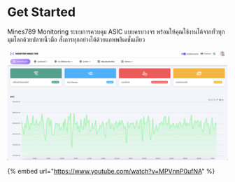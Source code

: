 # Get Started

Mines789 Monitoring ระบบการควบคุม ASIC แบบครบวงจร พร้อมให้คุณใช้งานได้จากทั่วทุกมุมโลกด้วยปลายนิ้วมือ สั่งการทุกอย่างได้ด้วยแอพพลิเคชั่นเดียว

![ทุกเครื่องของคุณ จะเป็นเรื่องง่ายดาย](<.gitbook/assets/Screen Shot 2565-01-24 at 14.48.34.png>)

{% embed url="https://www.youtube.com/watch?v=MPVnnP0ufNA" %}

